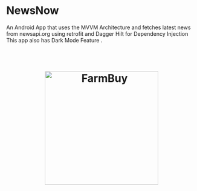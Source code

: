 # NewsNow
An Android App that uses the MVVM Architecture and fetches latest news from newsapi.org using retrofit and Dagger Hilt for Dependency Injection This app also has Dark Mode Feature .


<h1 align="center">
  <br>
  <img src="https://user-images.githubusercontent.com/39338964/95817788-4271d800-0d1a-11eb-9d97-dc899980e973.png" alt="FarmBuy" width="300">
</h1>



